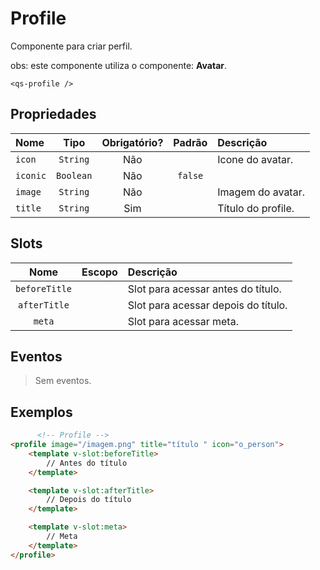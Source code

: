 # Profile

Componente para criar perfil.

obs: este componente utiliza o componente: **Avatar**.

```
<qs-profile />
```

## Propriedades

| Nome | Tipo | Obrigatório? | Padrão | Descrição |
|:-|:-:|:-:|:-:|:-|
| `icon` | `String` | Não |  | Icone do avatar. |
| `iconic` | `Boolean` | Não | `false` | |
| `image` | `String` | Não |  | Imagem do avatar. |
| `title` | `String` | Sim | | Título do profile. |


## Slots

| Nome | Escopo | Descrição |
|:-:|:-:|:-|
| `beforeTitle` | | Slot para acessar antes do título. |
| `afterTitle` | | Slot para acessar depois do título. |
| `meta` | | Slot para acessar meta. |

## Eventos

> Sem eventos.

## Exemplos

```html
      <!-- Profile -->
<profile image="/imagem.png" title="título " icon="o_person">
	<template v-slot:beforeTitle>
		// Antes do título
	</template>

	<template v-slot:afterTitle>
		// Depois do título
	</template>

	<template v-slot:meta>
		// Meta
	</template>
</profile>
```